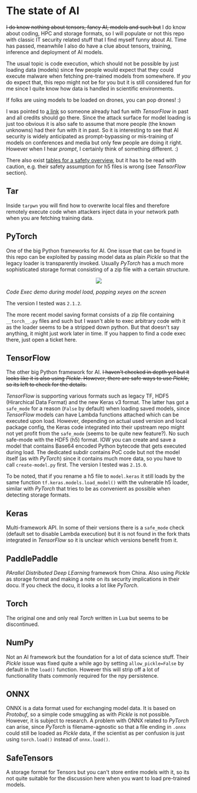 The state of AI
===============

~~I do know nothing about tensors, fancy AI, models and such but~~ I do know
about coding, HPC and storage formats, so I will populate or not this repo
with classic IT security related stuff that I find myself funny about AI.
Time has passed, meanwhile I also do have a clue about tensors, training, inference and deployment
of AI models.

The usual topic is code execution, which should not be possible by just
loading data (models) since few people would expect that they could
execute malware when fetching pre-trained models from somewhere. If
*you* do expect that, this repo might not be for you but it is still
considered fun for me since I quite know how data is handled in scientific
environments.

If folks are using models to be loaded on drones, you can pop drones! :)


I was pointed to [a link](https://splint.gitbook.io/cyberblog/security-research/tensorflow-remote-code-execution-with-malicious-model) so
someone already had fun with *TensorFlow* in past and all credits should go there. Since the attack surface
for model loading is just too obvious it is also safe to assume that more people (the known
unknowns) had their fun with it in past. So it is interesting to see that AI security is widely anticipated
as prompt-bypassing or mis-training of models on conferences and media but only few people are doing it right.
However when I hear *prompt*, I certainly think of something different. :)

There also exist [tables for a safety overview](https://github.com/huggingface/safetensors), but it has to be read with
caution, e.g. their safety assumption for h5 files is wrong (see *TensorFlow* section).


Tar
---

Inside `tarpwn` you will find how to overwrite local files and therefore remotely execute code when
attackers inject data in your network path when you are fetching training data.


PyTorch
-------

One of the big Python frameworks for AI. One issue that can be found
in this repo can be exploited by passing model data as plain *Pickle*
so that the legacy loader is transparently invoked. Usually *PyTorch*
has a much more sophisticated storage format consisting of a zip file
with a certain structure.

<p align="center">
<img src="https://github.com/stealth/tensor-pwn/blob/master/pytorch/model1.jpg" />
</p>

*Code Exec demo during model load, popping xeyes on the screen*

The version I tested was `2.1.2`.

The more recent model saving format consists of a zip file containing `__torch__.py`
files and such but I wasn't able to exec arbitrary code with it as the loader seems to
be a stripped down python. But that doesn't say anything, it might just work later in time.
If you happen to find a code exec there, just open a ticket here.

TensorFlow
----------

The other big Python framework for AI. ~~I haven't checked in depth yet
but it looks like it is also using *Pickle*. However, there are safe
ways to use *Pickle*, so its left to check for the details.~~

*TensorFlow* is supporting various formats such as legacy TF, HDF5 (Hirarchical Data Format)
and the new Keras v3 format. The latter has got a `safe_mode` for a reason (`False` by default)
when loading saved models, since *TensorFlow* models can have Lambda functions attached which
can be executed upon load. However, depending on actual used version and local package config,
the Keras code integrated into their upstream repo might not yet profit from the `safe_mode`
(seems to be quite new feature?).
No such safe-mode with the HDF5 (h5) format. IOW you can create and save
a model that contains Base64 encoded Python bytecode that gets executed during load.
The dedicated subdir contains PoC code but not the model itself (as with *PyTorch*) since
it contains much more data, so you have to call `create-model.py` first. The version
I tested was `2.15.0`.

To be noted, that if you rename a h5 file to `model.keras` it still loads by the
same function `tf.keras.models.load_model()` with the vulnerable h5 loader, similar with *PyTorch*
that tries to be as convenient as possible when detecting storage formats.

Keras
-----

Multi-framework API. In some of their versions there is a `safe_mode` check (default set to disable
Lambda execution) but it is not found in the fork thats integrated in *TensorFlow* so it is unclear
which versions benefit from it.


PaddlePaddle
------------

*PArallel Distributed Deep LEarning* framework from China. Also using *Pickle* as storage format
and making a note on its security implications in their docu. If you check the docu, it looks a lot
like *PyTorch*.


Torch
-----

The original one and only real *Torch* written in Lua but seems to be discontinued.

NumPy
-----

Not an AI framework but the foundation for a lot of data science stuff.
Their *Pickle* issue was fixed quite a while ago by setting `allow_pickle=False` by default
in the `load()` function. However this will strip off a lot of functionallity thats commonly
required for the npy persistence.

ONNX
----

ONNX is a data format used for exchanging model data. It is based on
*Protobuf*, so a simple code smuggling as with *Pickle* is not possible.
However, it is subject to research. A problem with ONNX related to
*PyTorch* can arise, since *PyTorch* is filename-agnostic so that a file
ending in `.onnx` could still be loaded as *Pickle* data, if the scientist
as per confusion is just using `torch.load()` instead of `onnx.load()`.


SafeTensors
-----------

A storage format for Tensors but you can't store entire models with it, so its not quite suitable
for the discussion here when you want to load pre-trained models.

